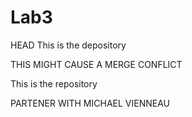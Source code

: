 # Lab3
HEAD
This is the depository
















THIS MIGHT CAUSE A MERGE CONFLICT

This is the repository

PARTENER WITH MICHAEL VIENNEAU

